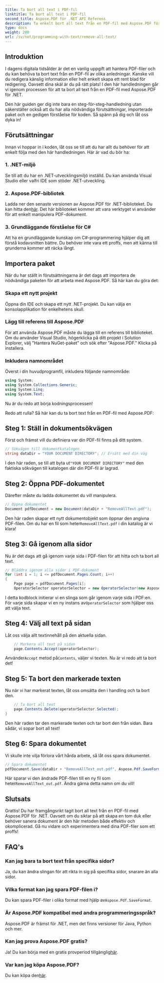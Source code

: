 ```yaml
---
title: Ta bort all text i PDF-fil
linktitle: Ta bort all text i PDF-fil
second_title: Aspose.PDF för .NET API Referens
description: Ta enkelt bort all text från en PDF-fil med Aspose.PDF för .NET med vår steg-för-steg-guide.
type: docs
weight: 280
url: /sv/net/programming-with-text/remove-all-text/
---
```

## Introduktion

I dagens digitala tidsålder är det en vanlig uppgift att hantera PDF-filer och du kan behöva ta bort text från en PDF-fil av olika anledningar. Kanske vill du redigera känslig information eller helt enkelt skapa ett rent blad för redigering. Oavsett dina skäl är du på rätt plats! I den här handledningen går vi igenom processen för att ta bort all text från en PDF-fil med Aspose.PDF för .NET. 

Den här guiden ger dig inte bara en steg-för-steg-handledning utan säkerställer också att du har alla nödvändiga förutsättningar, importerade paket och en gedigen förståelse för koden. Så spänn på dig och låt oss dyka in!

## Förutsättningar

Innan vi hoppar in i koden, låt oss se till att du har allt du behöver för att enkelt följa med den här handledningen. Här är vad du bör ha:

### 1. .NET-miljö  
Se till att du har en .NET-utvecklingsmiljö inställd. Du kan använda Visual Studio eller valfri IDE som stöder .NET-utveckling.

### 2. Aspose.PDF-bibliotek  
 Ladda ner den senaste versionen av Aspose.PDF för .NET-biblioteket. Du kan hitta den[här](https://releases.aspose.com/pdf/net/). Det här biblioteket kommer att vara verktyget vi använder för att enkelt manipulera PDF-dokument.

### 3. Grundläggande förståelse för C#  
Att ha en grundläggande kunskap om C#-programmering hjälper dig att förstå kodavsnitten bättre. Du behöver inte vara ett proffs, men att känna till grunderna kommer att räcka långt.

## Importera paket

När du har ställt in förutsättningarna är det dags att importera de nödvändiga paketen för att arbeta med Aspose.PDF. Så här kan du göra det:

### Skapa ett nytt projekt  
Öppna din IDE och skapa ett nytt .NET-projekt. Du kan välja en konsolapplikation för enkelhetens skull.

### Lägg till referens till Aspose.PDF  
För att använda Aspose.PDF måste du lägga till en referens till biblioteket. Om du använder Visual Studio, högerklicka på ditt projekt i Solution Explorer, välj "Hantera NuGet-paket" och sök efter "Aspose.PDF." Klicka på installera.

### Inkludera namnområdet  
Överst i din huvudprogramfil, inkludera följande namnområde:

```csharp
using System;
using System.Collections.Generic;
using System.Linq;
using System.Text;
```

Nu är du redo att börja kodningsprocessen!

Redo att rulla? Så här kan du ta bort text från en PDF-fil med Aspose.PDF:

## Steg 1: Ställ in dokumentsökvägen

Först och främst vill du definiera var din PDF-fil finns på ditt system.  

```csharp
// Sökvägen till dokumentkatalogen.
string dataDir = "YOUR DOCUMENT DIRECTORY"; // Ersätt med din väg
```

 I den här raden, se till att byta ut`"YOUR DOCUMENT DIRECTORY"` med den faktiska sökvägen till katalogen där din PDF-fil är lagrad.

## Steg 2: Öppna PDF-dokumentet

Därefter måste du ladda dokumentet du vill manipulera.

```csharp
// Öppna dokumentet
Document pdfDocument = new Document(dataDir + "RemoveAllText.pdf");
```

Den här raden skapar ett nytt dokumentobjekt som öppnar den angivna PDF-filen. Om du har en fil som heter`RemoveAllText.pdf` i din katalog är vi klara!

## Steg 3: Gå igenom alla sidor

Nu är det dags att gå igenom varje sida i PDF-filen för att hitta och ta bort all text.

```csharp
// Bläddra igenom alla sidor i PDF-dokument
for (int i = 1; i <= pdfDocument.Pages.Count; i++)
{
    Page page = pdfDocument.Pages[i];
    OperatorSelector operatorSelector = new OperatorSelector(new Aspose.Pdf.Operators.TextShowOperator());
```

 I detta kodblock initierar vi en slinga som går igenom varje sida i PDF:en. För varje sida skapar vi en ny instans av`OperatorSelector` som hjälper oss att välja text.

## Steg 4: Välj all text på sidan

Låt oss välja allt textinnehåll på den aktuella sidan.

```csharp
    // Markera all text på sidan
    page.Contents.Accept(operatorSelector);
```

 Använder`Accept` metod på`Contents`, väljer vi texten. Nu är vi redo att ta bort det!

## Steg 5: Ta bort den markerade texten

Nu när vi har markerat texten, låt oss omsätta den i handling och ta bort den.

```csharp
    // Ta bort all text
    page.Contents.Delete(operatorSelector.Selected);
}
```

Den här raden tar den markerade texten och tar bort den från sidan. Bara sådär, vi sopar bort all text!

## Steg 6: Spara dokumentet

Vi skulle inte vilja förlora vårt hårda arbete, så låt oss spara dokumentet. 

```csharp
// Spara dokumentet
pdfDocument.Save(dataDir + "RemoveAllText_out.pdf", Aspose.Pdf.SaveFormat.Pdf);
```

 Här sparar vi den ändrade PDF-filen till en ny fil som heter`RemoveAllText_out.pdf`. Ändra gärna detta namn om du vill!

## Slutsats

Grattis! Du har framgångsrikt tagit bort all text från en PDF-fil med Aspose.PDF för .NET. Oavsett om du siktar på att skapa en tom duk eller behöver sanera dokument är den här metoden både effektiv och okomplicerad. Gå nu vidare och experimentera med dina PDF-filer som ett proffs!

## FAQ's

### Kan jag bara ta bort text från specifika sidor?
Ja, du kan ändra slingan för att rikta in sig på specifika sidor, snarare än alla sidor.

### Vilka format kan jag spara PDF-filen i?
 Du kan spara PDF-filer i olika format med hjälp av`Aspose.Pdf.SaveFormat`.

### Är Aspose.PDF kompatibel med andra programmeringsspråk?
Aspose.PDF är främst för .NET, men det finns versioner för Java, Python och mer.

### Kan jag prova Aspose.PDF gratis?
 Ja! Du kan börja med en gratis provperiod tillgänglig[här](https://releases.aspose.com/).

### Var kan jag köpa Aspose.PDF?
 Du kan köpa den[här](https://purchase.aspose.com/buy).